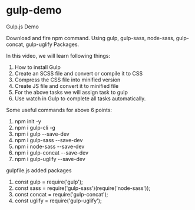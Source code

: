 # gulp-demo
Gulp.js Demo

Download and fire npm command.
Using gulp, gulp-sass, node-sass, gulp-concat, gulp-uglify Packages.

In this video, we will learn following things:
1. How to install Gulp
2. Create an SCSS file and convert or compile it to CSS
3. Compress the CSS file into minified version
4. Create JS file and convert it to minified file
5. For the above tasks we will assign task to gulp
6. Use watch in Gulp to complete all tasks automatically.

Some useful commands for above 6 points:
1. npm init -y
2. npm i gulp-cli -g
3. npm i gulp --save-dev
4. npm i gulp-sass --save-dev
5. npm i node-sass --save-dev
6. npm i gulp-concat --save-dev
7. npm i gulp-uglify --save-dev


gulpfile.js added packages

1. const gulp = require('gulp');
2. const sass = require('gulp-sass')(require('node-sass'));
3. const concat = require('gulp-concat');
4. const uglify = require('gulp-uglify');